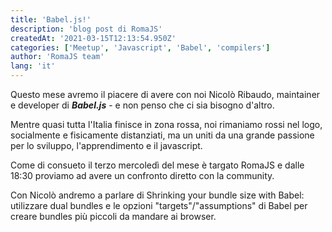 ```yaml
---
title: 'Babel.js!'
description: 'blog post di RomaJS'
createdAt: '2021-03-15T12:13:54.950Z'
categories: ['Meetup', 'Javascript', 'Babel', 'compilers']
author: 'RomaJS team'
lang: 'it'
---
```


Questo mese avremo il piacere di avere con noi Nicolò Ribaudo, maintainer e developer di **_Babel.js_** - e non penso che ci sia bisogno d'altro.

Mentre quasi tutta l'Italia finisce in zona rossa, noi rimaniamo rossi nel logo, socialmente e fisicamente distanziati, ma un uniti da una grande passione per lo sviluppo, l'apprendimento e il javascript.

Come di consueto il terzo mercoledì del mese è targato RomaJS e dalle 18:30 proviamo ad avere un confronto diretto con la community.

Con Nicolò andremo a parlare di Shrinking your bundle size with Babel: utilizzare dual bundles e le opzioni "targets"/"assumptions" di Babel per creare bundles più piccoli da mandare ai browser.
